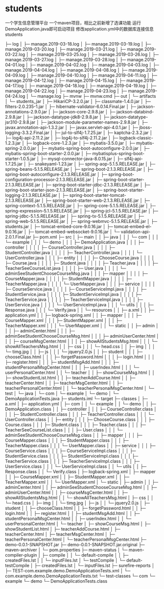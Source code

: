 # students
一个学生信息管理平台
一个maven项目，相比之前新增了选课功能
运行DemoApplication.java即可启动项目
修改application.yml中的数据库连接信息
students

├─ log
│    ├─ manage.2019-03-18.log
│    ├─ manage.2019-03-19.log
│    ├─ manage.2019-03-20.log
│    ├─ manage.2019-03-21.log
│    ├─ manage.2019-03-22.log
│    ├─ manage.2019-03-25.log
│    ├─ manage.2019-03-26.log
│    ├─ manage.2019-03-27.log
│    ├─ manage.2019-03-28.log
│    ├─ manage.2019-04-01.log
│    ├─ manage.2019-04-02.log
│    ├─ manage.2019-04-03.log
│    ├─ manage.2019-04-04.log
│    ├─ manage.2019-04-08.log
│    ├─ manage.2019-04-09.log
│    ├─ manage.2019-04-10.log
│    ├─ manage.2019-04-11.log
│    ├─ manage.2019-04-12.log
│    ├─ manage.2019-04-15.log
│    ├─ manage.2019-04-17.log
│    ├─ manage.2019-04-18.log
│    ├─ manage.2019-04-19.log
│    ├─ manage.2019-04-22.log
│    ├─ manage.2019-04-23.log
│    ├─ manage.2019-04-24.log
│    └─ manage.log
├─ mvnw
├─ mvnw.cmd
├─ out
│    └─ artifacts
│           └─ students_jar
│                  ├─ HikariCP-3.2.0.jar
│                  ├─ classmate-1.4.0.jar
│                  ├─ filters-2.0.235-1.jar
│                  ├─ hibernate-validator-6.0.14.Final.jar
│                  ├─ jackson-annotations-2.9.0.jar
│                  ├─ jackson-core-2.9.8.jar
│                  ├─ jackson-databind-2.9.8.jar
│                  ├─ jackson-datatype-jdk8-2.9.8.jar
│                  ├─ jackson-datatype-jsr310-2.9.8.jar
│                  ├─ jackson-module-parameter-names-2.9.8.jar
│                  ├─ javax.annotation-api-1.3.2.jar
│                  ├─ javax.servlet-api-4.0.1.jar
│                  ├─ jboss-logging-3.3.2.Final.jar
│                  ├─ jul-to-slf4j-1.7.25.jar
│                  ├─ kaptcha-2.3.2.jar
│                  ├─ log4j-api-2.11.2.jar
│                  ├─ log4j-to-slf4j-2.11.2.jar
│                  ├─ logback-classic-1.2.3.jar
│                  ├─ logback-core-1.2.3.jar
│                  ├─ mybatis-3.5.0.jar
│                  ├─ mybatis-spring-2.0.0.jar
│                  ├─ mybatis-spring-boot-autoconfigure-2.0.0.jar
│                  ├─ mybatis-spring-boot-starter-2.0.0.jar
│                  ├─ mybatisplus-spring-boot-starter-1.0.5.jar
│                  ├─ mysql-connector-java-8.0.15.jar
│                  ├─ slf4j-api-1.7.25.jar
│                  ├─ snakeyaml-1.23.jar
│                  ├─ spring-aop-5.1.5.RELEASE.jar
│                  ├─ spring-beans-5.1.5.RELEASE.jar
│                  ├─ spring-boot-2.1.3.RELEASE.jar
│                  ├─ spring-boot-autoconfigure-2.1.3.RELEASE.jar
│                  ├─ spring-boot-configuration-processor-2.1.3.RELEASE.jar
│                  ├─ spring-boot-starter-2.1.3.RELEASE.jar
│                  ├─ spring-boot-starter-jdbc-2.1.3.RELEASE.jar
│                  ├─ spring-boot-starter-json-2.1.3.RELEASE.jar
│                  ├─ spring-boot-starter-logging-2.1.3.RELEASE.jar
│                  ├─ spring-boot-starter-tomcat-2.1.3.RELEASE.jar
│                  ├─ spring-boot-starter-web-2.1.3.RELEASE.jar
│                  ├─ spring-context-5.1.5.RELEASE.jar
│                  ├─ spring-core-5.1.5.RELEASE.jar
│                  ├─ spring-expression-5.1.5.RELEASE.jar
│                  ├─ spring-jcl-5.1.5.RELEASE.jar
│                  ├─ spring-jdbc-5.1.5.RELEASE.jar
│                  ├─ spring-tx-5.1.5.RELEASE.jar
│                  ├─ spring-web-5.1.5.RELEASE.jar
│                  ├─ spring-webmvc-5.1.5.RELEASE.jar
│                  ├─ students.jar
│                  ├─ tomcat-embed-core-9.0.16.jar
│                  ├─ tomcat-embed-el-9.0.16.jar
│                  ├─ tomcat-embed-websocket-9.0.16.jar
│                  └─ validation-api-2.0.1.Final.jar
├─ pom.xml
├─ src
│    ├─ main
│    │    ├─ java
│    │    │    └─ com
│    │    │           └─ example
│    │    │                  └─ demo
│    │    │                         ├─ DemoApplication.java
│    │    │                         ├─ controller
│    │    │                         │    ├─ CourseController.java
│    │    │                         │    ├─ StudentController.java
│    │    │                         │    ├─ TeacherController.java
│    │    │                         │    └─ UserController.java
│    │    │                         ├─ entity
│    │    │                         │    ├─ ChooseCourse.java
│    │    │                         │    ├─ Course.java
│    │    │                         │    ├─ Student.java
│    │    │                         │    ├─ Teacher.java
│    │    │                         │    ├─ TeacherSeeCourseList.java
│    │    │                         │    ├─ User.java
│    │    │                         │    └─ adminSeeStudentChooseCourseMsg.java
│    │    │                         ├─ mapper
│    │    │                         │    ├─ CourseMapper.java
│    │    │                         │    ├─ StudentMapper.java
│    │    │                         │    ├─ TeacherMapper.java
│    │    │                         │    └─ UserMapper.java
│    │    │                         ├─ service
│    │    │                         │    ├─ CourseService.java
│    │    │                         │    ├─ CourseServiceImpl.java
│    │    │                         │    ├─ StudentService.java
│    │    │                         │    ├─ StudentServiceImpl.java
│    │    │                         │    ├─ TeacherService.java
│    │    │                         │    ├─ TeacherServiceImpl.java
│    │    │                         │    ├─ UserService.java
│    │    │                         │    └─ UserServiceImpl.java
│    │    │                         └─ utils
│    │    │                                ├─ Response.java
│    │    │                                └─ Verify.java
│    │    └─ resources
│    │           ├─ a.xml
│    │           ├─ application.yml
│    │           ├─ logback-spring.xml
│    │           ├─ mapper
│    │           │    ├─ CourseMapper.xml
│    │           │    ├─ StudentMapper.xml
│    │           │    ├─ TeacherMapper.xml
│    │           │    └─ UserMapper.xml
│    │           └─ static
│    │                  ├─ admin
│    │                  │    ├─ adminCenter.html
│    │                  │    ├─ adminSeeStudentChooseCourseMsg.html
│    │                  │    ├─ adminUserCenter.html
│    │                  │    ├─ courseMsgCenter.html
│    │                  │    ├─ showAllStudentsMsg.html
│    │                  │    └─ showAllTeachersMsg.html
│    │                  ├─ css
│    │                  │    └─ head.css
│    │                  ├─ img
│    │                  │    └─ timg.jpg
│    │                  ├─ js
│    │                  │    └─ jquery2.0.js
│    │                  ├─ student
│    │                  │    ├─ chooseClass.html
│    │                  │    ├─ forgetPassword.html
│    │                  │    ├─ login.html
│    │                  │    ├─ register.html
│    │                  │    ├─ studentMsgAdd.html
│    │                  │    ├─ studentPersonalMsgCenter.html
│    │                  │    ├─ userIndex.html
│    │                  │    └─ userPersonalCenter.html
│    │                  └─ teacher
│    │                         ├─ showCourseMsg.html
│    │                         ├─ showStudentList.html
│    │                         ├─ teacherAddCourse.html
│    │                         ├─ teacherCenter.html
│    │                         ├─ teacherMsgCenter.html
│    │                         ├─ teacherPersonalCenter.html
│    │                         └─ teacherPersonalMsgCenter.html
│    └─ test
│           └─ java
│                  └─ com
│                         └─ example
│                                └─ demo
│                                       └─ DemoApplicationTests.java
├─ students.iml
└─ target
       ├─ classes
       │    ├─ a.xml
       │    ├─ application.yml
       │    ├─ com
       │    │    └─ example
       │    │           └─ demo
       │    │                  ├─ DemoApplication.class
       │    │                  ├─ controller
       │    │                  │    ├─ CourseController.class
       │    │                  │    ├─ StudentController.class
       │    │                  │    ├─ TeacherController.class
       │    │                  │    └─ UserController.class
       │    │                  ├─ entity
       │    │                  │    ├─ ChooseCourse.class
       │    │                  │    ├─ Course.class
       │    │                  │    ├─ Student.class
       │    │                  │    ├─ Teacher.class
       │    │                  │    ├─ TeacherSeeCourseList.class
       │    │                  │    ├─ User.class
       │    │                  │    └─ adminSeeStudentChooseCourseMsg.class
       │    │                  ├─ mapper
       │    │                  │    ├─ CourseMapper.class
       │    │                  │    ├─ StudentMapper.class
       │    │                  │    ├─ TeacherMapper.class
       │    │                  │    └─ UserMapper.class
       │    │                  ├─ service
       │    │                  │    ├─ CourseService.class
       │    │                  │    ├─ CourseServiceImpl.class
       │    │                  │    ├─ StudentService.class
       │    │                  │    ├─ StudentServiceImpl.class
       │    │                  │    ├─ TeacherService.class
       │    │                  │    ├─ TeacherServiceImpl.class
       │    │                  │    ├─ UserService.class
       │    │                  │    └─ UserServiceImpl.class
       │    │                  └─ utils
       │    │                         ├─ Response.class
       │    │                         └─ Verify.class
       │    ├─ logback-spring.xml
       │    ├─ mapper
       │    │    ├─ CourseMapper.xml
       │    │    ├─ StudentMapper.xml
       │    │    ├─ TeacherMapper.xml
       │    │    └─ UserMapper.xml
       │    └─ static
       │           ├─ admin
       │           │    ├─ adminCenter.html
       │           │    ├─ adminSeeStudentChooseCourseMsg.html
       │           │    ├─ adminUserCenter.html
       │           │    ├─ courseMsgCenter.html
       │           │    ├─ showAllStudentsMsg.html
       │           │    └─ showAllTeachersMsg.html
       │           ├─ css
       │           │    └─ head.css
       │           ├─ img
       │           │    └─ timg.jpg
       │           ├─ js
       │           │    └─ jquery2.0.js
       │           ├─ student
       │           │    ├─ chooseClass.html
       │           │    ├─ forgetPassword.html
       │           │    ├─ login.html
       │           │    ├─ register.html
       │           │    ├─ studentMsgAdd.html
       │           │    ├─ studentPersonalMsgCenter.html
       │           │    ├─ userIndex.html
       │           │    └─ userPersonalCenter.html
       │           └─ teacher
       │                  ├─ showCourseMsg.html
       │                  ├─ showStudentList.html
       │                  ├─ teacherAddCourse.html
       │                  ├─ teacherCenter.html
       │                  ├─ teacherMsgCenter.html
       │                  ├─ teacherPersonalCenter.html
       │                  └─ teacherPersonalMsgCenter.html
       ├─ demo-0.0.1-SNAPSHOT.jar
       ├─ demo-0.0.1-SNAPSHOT.jar.original
       ├─ maven-archiver
       │    └─ pom.properties
       ├─ maven-status
       │    └─ maven-compiler-plugin
       │           ├─ compile
       │           │    └─ default-compile
       │           │           ├─ createdFiles.lst
       │           │           └─ inputFiles.lst
       │           └─ testCompile
       │                  └─ default-testCompile
       │                         ├─ createdFiles.lst
       │                         └─ inputFiles.lst
       ├─ surefire-reports
       │    ├─ TEST-com.example.demo.DemoApplicationTests.xml
       │    └─ com.example.demo.DemoApplicationTests.txt
       └─ test-classes
              └─ com
                     └─ example
                            └─ demo
                                   └─ DemoApplicationTests.class
